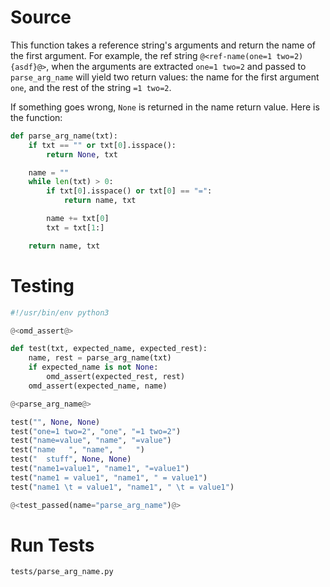 # Source

This function takes a reference string's arguments and return the name of the first argument. For example, the ref string `@<ref-name(one=1 two=2){asdf}@>`, when the arguments are extracted `one=1 two=2` and passed to `parse_arg_name` will yield two return values: the name for the first argument `one`, and the rest of the string `=1 two=2`.

If something goes wrong, `None` is returned in the name return value. Here is the function:

```python {name=parse_arg_name}
def parse_arg_name(txt):
    if txt == "" or txt[0].isspace():
        return None, txt

    name = ""
    while len(txt) > 0:
        if txt[0].isspace() or txt[0] == "=":
            return name, txt

        name += txt[0]
        txt = txt[1:]

    return name, txt
```

# Testing

```python {tangle=tests/parse_arg_name.py}
#!/usr/bin/env python3

@<omd_assert@>

def test(txt, expected_name, expected_rest):
    name, rest = parse_arg_name(txt)
    if expected_name is not None:
        omd_assert(expected_rest, rest)
    omd_assert(expected_name, name)

@<parse_arg_name@>

test("", None, None)
test("one=1 two=2", "one", "=1 two=2")
test("name=value", "name", "=value")
test("name   ", "name", "   ")
test("  stuff", None, None)
test("name1=value1", "name1", "=value1")
test("name1 = value1", "name1", " = value1")
test("name1 \t = value1", "name1", " \t = value1")

@<test_passed(name="parse_arg_name")@>
```

# Run Tests

```bash {name=parse_arg_name_tests menu=true}
tests/parse_arg_name.py
```
